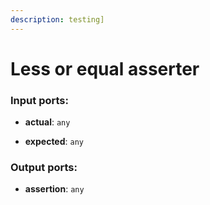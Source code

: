 ```yaml
---
description: testing]
---
```


# Less or equal asserter

### Input ports:

* __actual__: `any`


* __expected__: `any`

### Output ports:

* __assertion__: `any`

